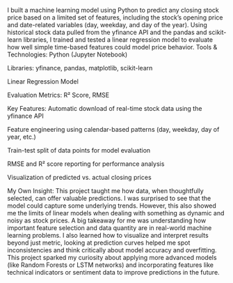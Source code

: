 I built a machine learning model using Python to predict any closing stock price based on a limited set of features, including the stock’s opening price and date-related variables (day, weekday, and day of the year). Using historical stock data pulled from the yfinance API and the pandas and scikit-learn libraries, I trained and tested a linear regression model to evaluate how well simple time-based features could model price behavior.
Tools & Technologies:
Python (Jupyter Notebook)

Libraries: yfinance, pandas, matplotlib, scikit-learn

Linear Regression Model

Evaluation Metrics: R² Score, RMSE


Key Features:
Automatic download of real-time stock data using the yfinance API

Feature engineering using calendar-based patterns (day, weekday, day of year, etc.)

Train-test split of data points for model evaluation

RMSE and R² score reporting for performance analysis

Visualization of predicted vs. actual closing prices


 My Own Insight:
This project taught me how data, when thoughtfully selected, can offer valuable predictions. I was surprised to see that the model could capture some underlying trends. However, this also showed me the limits of linear models when dealing with something as dynamic and noisy as stock prices.
A big takeaway for me was understanding how important feature selection and data quantity are in real-world machine learning problems. I also learned how to visualize and interpret results beyond just metric, looking at prediction curves helped me spot inconsistencies and think critically about model accuracy and overfitting.
This project sparked my curiosity about applying more advanced models (like Random Forests or LSTM networks) and incorporating features like technical indicators or sentiment data to improve predictions in the future.

